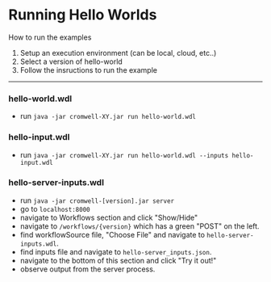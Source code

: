 # Running Hello Worlds

How to run the examples
1. Setup an execution environment (can be local, cloud, etc..)
2. Select a version of hello-world
3. Follow the insructions to run the example

---
### hello-world.wdl
- run `java -jar cromwell-XY.jar run hello-world.wdl`

### hello-input.wdl
- run `java -jar cromwell-XY.jar run hello-world.wdl --inputs hello-input.wdl`

### hello-server-inputs.wdl
- run `java -jar cromwell-[version].jar server` 
- go to `localhost:8000`
- navigate to Workflows section and click "Show/Hide"
- navigate to `/workflows/{version}` which has a green "POST" on the left.
- find workflowSource file, "Choose File" and navigate to `hello-server-inputs.wdl`.
- find inputs file and navigate to `hello-server_inputs.json`.
- navigate to the bottom of this section and click "Try it out!"
- observe output from the server process.

